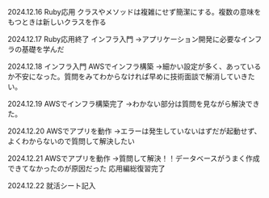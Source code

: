 2024.12.16
Ruby応用
クラスやメソッドは複雑にせず簡潔にする。複数の意味をもつときは新しいクラスを作る

2024.12.17
Ruby応用終了
インフラ入門
→アプリケーション開発に必要なインフラの基礎を学んだ

2024.12.18
インフラ入門
AWSでインフラ構築
→細かい設定が多く、あっているか不安になった。質問をみてわからなければ早めに技術面談で解消していきたい。

2024.12.19
AWSでインフラ構築完了
→わかない部分は質問を見ながら解決できた。

2024.12.20
AWSでアプリを動作
→エラーは発生していないはずだが起動せず、よくわからないので質問して解決したい

2024.12.21
AWSでアプリを動作
→質問して解決！！データベースがうまく作成できてなかったのが原因だった
応用編総復習完了

2024.12.22
就活シート記入